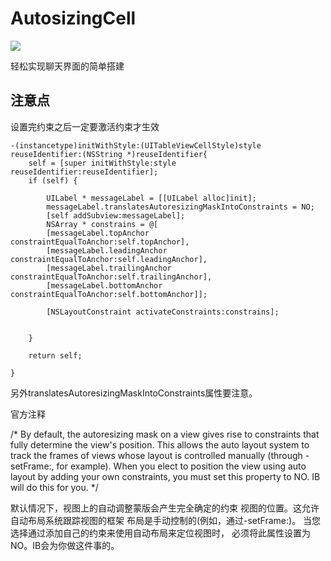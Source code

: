 # AutosizingCell

![](https://ws1.sinaimg.cn/large/006tKfTcgy1g125to6scgj30ea0osabt.jpg)

轻松实现聊天界面的简单搭建 


## 注意点

设置完约束之后一定要激活约束才生效


```  
-(instancetype)initWithStyle:(UITableViewCellStyle)style reuseIdentifier:(NSString *)reuseIdentifier{
    self = [super initWithStyle:style reuseIdentifier:reuseIdentifier];
    if (self) {
        
        UILabel * messageLabel = [[UILabel alloc]init];
        messageLabel.translatesAutoresizingMaskIntoConstraints = NO;
        [self addSubview:messageLabel];
        NSArray * constrains = @[
        [messageLabel.topAnchor constraintEqualToAnchor:self.topAnchor],
        [messageLabel.leadingAnchor constraintEqualToAnchor:self.leadingAnchor],
        [messageLabel.trailingAnchor constraintEqualToAnchor:self.trailingAnchor],
        [messageLabel.bottomAnchor constraintEqualToAnchor:self.bottomAnchor]];
        
        [NSLayoutConstraint activateConstraints:constrains];
        
        
    }
    
    return self;
    
}
```

另外translatesAutoresizingMaskIntoConstraints属性要注意。

官方注释

/* By default, the autoresizing mask on a view gives rise to constraints that fully determine 
 the view's position. This allows the auto layout system to track the frames of views whose 
 layout is controlled manually (through -setFrame:, for example).
 When you elect to position the view using auto layout by adding your own constraints, 
 you must set this property to NO. IB will do this for you.
 */

默认情况下，视图上的自动调整蒙版会产生完全确定的约束
视图的位置。这允许自动布局系统跟踪视图的框架
布局是手动控制的(例如，通过-setFrame:)。
当您选择通过添加自己的约束来使用自动布局来定位视图时，
必须将此属性设置为NO。IB会为你做这件事的。




